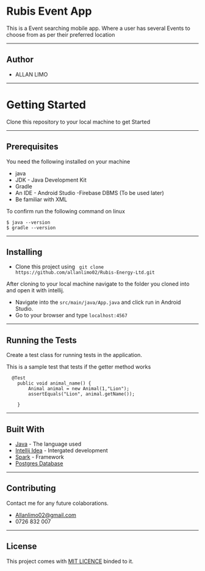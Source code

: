 # Rubis Event App
This is a Event searching mobile app. Where a user has several Events to choose from as per their preferred location

----
## Author
* ALLAN LIMO
----
# Getting Started

Clone this repository to your local machine to get Started

---
## **Prerequisites**

You need the following installed on your machine
- java
- JDK - Java Development Kit
- Gradle
- An IDE - Android Studio
  -Firebase DBMS  (To be used later)
- Be familiar with XML


To confirm run the following command on linux
```
$ java --version
$ gradle --version
```
---
## Installing
* Clone this project using ``` git clone https://github.com/allanlimo02/Rubis-Energy-Ltd.git```

After cloning to your local machine navigate to the folder you cloned into and open it with intellij.
* Navigate into the ``` src/main/java/App.java ``` and click run in Android Studio.
* Go to your browser and type ``` localhost:4567 ```
---

## Running the Tests

Create a test class for running tests in the application.

This is a sample test that tests if the getter method works

```
  @Test
    public void animal_name() {
        Animal animal = new Animal(1,"Lion");
        assertEquals("Lion", animal.getName());

    }
```
---
## Built With

* [Java](https://www.java.com/) - The language used
* [Intellij Idea](https://www.jetbrains.com/idea/) - Intergated development
* [Spark]() - Framework
* [Postgres Database](https://www.postgresql.org/)
---

## Contributing
Contact me for any future colaborations.
* Allanlimo02@gmail.com
* 0726 832 007
---
## License
This project comes with <a href="https://github.com/allanlimo02/Wild-Tracker/blob/master/LICENCE">MIT LICENCE</a> binded to it.